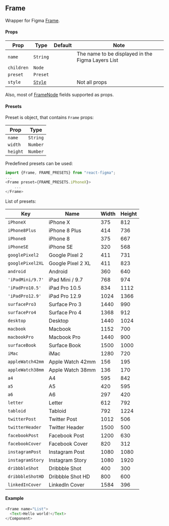 ## Frame

Wrapper for Figma [Frame](https://www.figma.com/plugin-docs/api/FrameNode/).

#### Props

| Prop       | Type     | Default | Note                                              |
| ---------- | -------- | ------- | ------------------------------------------------- |
| `name`     | `String` |         | The name to be displayed in the Figma Layers List |
| `children` | `Node`   |         |                                                   |
| `preset`   | `Preset` |         |                                                   |
| `style`    | [`Style`](/docs/styling.md)   |         | Not all props                |

Also, most of [FrameNode](https://www.figma.com/plugin-docs/api/FrameNode/) fields supported as props.

#### Presets

Preset is object, that contains `Frame` props:

| Prop       | Type     |
| ---------- | -------- |
| `name`     | `String` |
| `width`    | `Number` |
| `height`   | `Number` |

Predefined presets can be used:

```javascript
import {Frame, FRAME_PRESETS} from "react-figma";
...
<Frame preset={FRAME_PRESETS.iPhoneX}>
    ...
</Frame>
```

List of presets:

| Key              | Name           | Width    | Height   | 
| ---------------- | -------------- | -------- | -------- | 
| `iPhoneX`        | iPhone X       | 375      | 812      |
| `iPhone8Plus`    | iPhone 8 Plus  | 414      | 736      |
| `iPhone8`        | iPhone 8       | 375      | 667      |
| `iPhoneSE`       | iPhone SE      | 320      | 568      |
| `googlePixel2`   | Google Pixel 2 | 411      | 731      |
| `googlePixel2XL` | Google Pixel 2 XL | 411   | 823      |
| `android`        | Android        | 360      | 640      |
| `'iPadMini/9.7'` | iPad Mini / 9.7| 768      | 974      |
| `'iPadPro10.5'`  | iPad Pro 10.5  | 834      | 1112     |
| `'iPadPro12.9'`  | iPad Pro 12.9  | 1024     | 1366     |
| `surfacePro3`    | Surface Pro 3  | 1440     | 990      |
| `surfacePro4`    | Surface Pro 4  | 1368     | 912      |
| `desktop`        | Desktop        | 1440     | 1024     |
| `macbook`        | Macbook        | 1152     | 700      |
| `macbookPro`     | Macbook Pro    | 1440     | 900      |
| `surfaceBook`    | Surface Book   | 1500     | 1000     |
| `iMac`           | iMac           | 1280     | 720      |
| `appleWatch42mm` | Apple Watch 42mm | 156     | 195     |
| `appleWatch38mm` | Apple Watch 38mm | 136     | 170     |
| `a4`             | A4             | 595      | 842      |
| `a5`             | A5             | 420      | 595      |
| `a6`             | A6             | 297      | 420      |
| `letter`         | Letter         | 612      | 792      |
| `tabloid`        | Tabloid        | 792      | 1224     |
| `twitterPost`    | Twitter Post   | 1012     | 506      |
| `twitterHeader`  | Twitter Header | 1500     | 500      |
| `facebookPost`   | Facebook Post  | 1200     | 630      |
| `facebookCover`  | Facebook Cover | 820      | 312      |
| `instagramPost`  | Instagram Post | 1080     | 1080     |
| `instagramStory` | Instagram Story| 1080     | 1920     |
| `dribbbleShot`   | Dribbble Shot  | 400      | 300      |
| `dribbbleShotHD` | Dribbble Shot HD | 800      | 600      |
| `linkedInCover`  | LinkedIn Cover | 1584     | 396      |

#### Example

```javascript
<Frame name="List">
  <Text>Hello world!</Text>
</Component>
```

